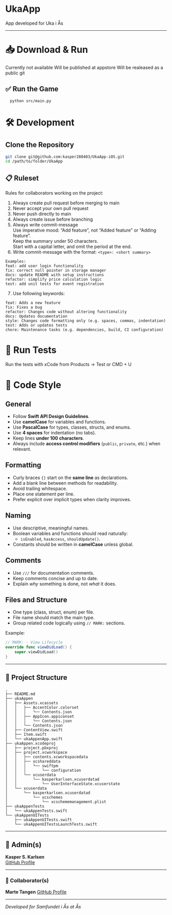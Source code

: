 # UkaApp

App developed for Uka i Ås 

---

# 📥 Download & Run

Currently not available
Will be published at appstore
Will be realeased as a public git 


## ✅ Run the Game

```bash
  python src/main.py
```

# 🛠️ Development

## Clone the Repository

```bash
git clone git@github.com:kasper280403/UkaApp-iOS.git
cd /path/to/folder/UkaApp
```

## 📋 Ruleset 

Rules for collaborators working on the project:

1. Always create pull request before merging to main
2. Never accept your own pull request
3. Never push directly to main
4. Always create issue before branching
5. Always write commit-message  
Use imperative mood: “Add feature”, not “Added feature” or “Adding feature”.  
Keep the summary under 50 characters.  
Start with a capital letter, and omit the period at the end.
6. Write commit-message with the format: ```<type>: <short summary>```

```
Examples:
feat: add user login functionality
fix: correct null pointer in storage manager
docs: update README with setup instructions
refactor: simplify price calculation logic
test: add unit tests for event registration
```
7. Use following keywords:
```
feat: Adds a new feature
fix: Fixes a bug
refactor: Changes code without altering functionality
docs: Updates documentation
style: Changes code formatting only (e.g. spaces, commas, indentation)
test: Adds or updates tests
chore: Maintenance tasks (e.g. dependencies, build, CI configuration)

```



# 🧪 Run Tests

Run the tests with xCode from 
Products -> Test or CMD + U  


# 🧹 Code Style

## General
- Follow **Swift API Design Guidelines**.
- Use **camelCase** for variables and functions.
- Use **PascalCase** for types, classes, structs, and enums.
- Use **4 spaces** for indentation (no tabs).
- Keep lines **under 100 characters**.
- Always include **access control modifiers** (`public`, `private`, etc.) when relevant.

## Formatting
- Curly braces `{}` start on the **same line** as declarations.
- Add a blank line between methods for readability.
- Avoid trailing whitespace.
- Place one statement per line.
- Prefer explicit over implicit types when clarity improves.

## Naming
- Use descriptive, meaningful names.
- Boolean variables and functions should read naturally:
  - `isEnabled`, `hasAccess`, `shouldUpdate()`.
- Constants should be written in **camelCase** unless global.

## Comments
- Use `///` for documentation comments.
- Keep comments concise and up to date.
- Explain *why* something is done, not *what* it does.

## Files and Structure
- One type (class, struct, enum) per file.
- File name should match the main type.
- Group related code logically using `// MARK:` sections.

Example:
```swift
// MARK: - View Lifecycle
override func viewDidLoad() {
    super.viewDidLoad()
}
```

---

## 🧱 Project Structure
```
.
├── README.md
├── ukaAppen
│   ├── Assets.xcassets
│   │   ├── AccentColor.colorset
│   │   │   └── Contents.json
│   │   ├── AppIcon.appiconset
│   │   │   └── Contents.json
│   │   └── Contents.json
│   ├── ContentView.swift
│   ├── Item.swift
│   └── ukaAppenApp.swift
├── ukaAppen.xcodeproj
│   ├── project.pbxproj
│   ├── project.xcworkspace
│   │   ├── contents.xcworkspacedata
│   │   ├── xcshareddata
│   │   │   └── swiftpm
│   │   │       └── configuration
│   │   └── xcuserdata
│   │       └── kasperkarlsen.xcuserdatad
│   │           └── UserInterfaceState.xcuserstate
│   └── xcuserdata
│       └── kasperkarlsen.xcuserdatad
│           └── xcschemes
│               └── xcschememanagement.plist
├── ukaAppenTests
│   └── ukaAppenTests.swift
└── ukaAppenUITests
    ├── ukaAppenUITests.swift
    └── ukaAppenUITestsLaunchTests.swift
```

---
## 👤 Admin(s)

**Kasper S. Karlsen**  
[GitHub Profile](https://github.com/kasper280403)

---

### 👥 Collaborator(s)

**Marte Tangen** [GitHub Profile](https://github.com/kasper280403)

---

_Developed for Samfundet i Ås at Ås_